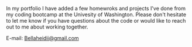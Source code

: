 
In my portfolio I have added a few homewroks and projects I've done from my coding bootcamp at the Univesity of Washington. Please don't hesitate to let me know if you have questions about the code or would like to reach out to me about working together.

 E-mail: Bellaheidii@gmail.com 
